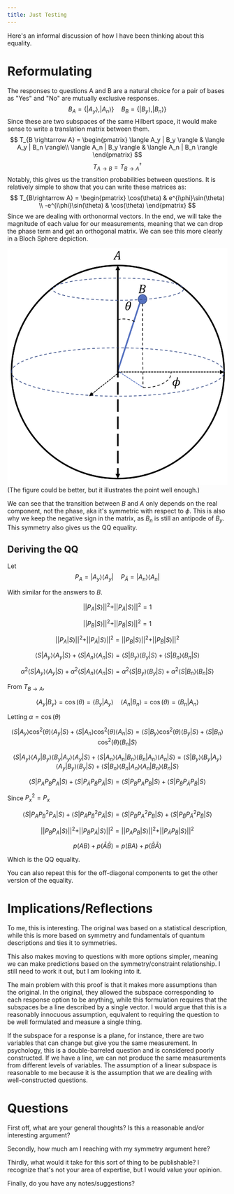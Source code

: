 ```yaml
---
title: Just Testing
---
```


Here's an informal discussion of how I have been thinking about this equality. 

# Reformulating

The responses to questions A and B are a natural choice for a pair of bases as "Yes" and "No" are mutually exclusive responses. 
$$B_A = \{|A_y\rangle, |A_n\rangle \} \quad B_B = \{|B_y\rangle, |B_n\rangle\} $$
Since these are two subspaces of the same Hilbert space, it would make sense to write a translation matrix between them. 
$$ T_{B \rightarrow A} = \begin{pmatrix} \langle A_y | B_y \rangle &  \langle A_y | B_n \rangle\\ \langle A_n | B_y \rangle & \langle A_n | B_n \rangle \end{pmatrix} $$
$$ T_{A \rightarrow B} = T^\dagger_{B\rightarrow A} $$
Notably, this gives us the transition probabilities between questions. It is relatively simple to show that you can write these matrices as:
$$ T_{B\rightarrow A} = \begin{pmatrix} \cos(\theta) & e^{i\phi}\sin(\theta) \\ -e^{i\phi}\sin(\theta) & \cos(\theta) \end{pmatrix} $$
Since we are dealing with orthonormal vectors. In the end, we will take the magnitude of each value for our measurements, meaning that we can drop the phase term and get an orthogonal matrix. We can see this more clearly in a Bloch Sphere depiction. 

![BlochSphere.png](/notes/attachments/BlochSphere.png)
(The figure could be better, but it illustrates the point well enough.)

We can see that the transition between $B$ and $A$ only depends on the real component, not the phase, aka it's symmetric with respect to $\phi$. This is also why we keep the negative sign in the matrix, as $B_n$ is still an antipode of $B_y$. This symmetry also gives us the QQ equality.

## Deriving the QQ

Let
$$ P_{A} = |A_y\rangle\langle A_y| \quad P_{\bar{A}} = |A_n\rangle\langle A_n| $$

With similar for the answers to $B$. 

$$ ||P_A |S\rangle||^2 + ||P_{\bar{A}} |S\rangle||^2 = 1$$

$$ ||P_B |S\rangle||^2 + ||P_{\bar{B}} |S\rangle||^2 = 1$$

$$ ||P_A |S\rangle||^2 + ||P_{\bar{A}} |S\rangle||^2 = ||P_B |S\rangle||^2 + ||P_{\bar{B}} |S\rangle||^2 $$

$$ \langle S|A_y \rangle \langle A_y|S\rangle + \langle S|A_n \rangle \langle A_n|S \rangle  =\langle S|B_y \rangle \langle B_y|S\rangle+\langle S|B_n \rangle \langle B_n|S\rangle $$

$$ \alpha^2\langle S|A_y \rangle \langle A_y|S\rangle + \alpha^2\langle S|A_n \rangle \langle A_n|S \rangle =\alpha^2\langle S|B_y \rangle \langle B_y|S\rangle+\alpha^2\langle S|B_n \rangle \langle B_n|S\rangle $$

From $T_{B \rightarrow A}$, 

$$ \langle A_y| B_y\rangle = \cos(\theta) = \langle B_y| A_y \rangle \quad \langle A_n | B_n \rangle = \cos(\theta) = \langle B_n | A_n\rangle $$

Letting $\alpha = \cos(\theta)$

$$ \langle S|A_y \rangle \cos^{2}(\theta) \langle A_y|S\rangle + \langle S|A_n \rangle \cos^{2}(\theta) \langle A_n|S \rangle =\langle S|B_y \rangle \cos^{2}(\theta) \langle B_y|S\rangle +\langle S|B_n \rangle \cos^{2}(\theta) \langle B_n|S\rangle $$

$$ \langle S|A_y \rangle \langle A_y | B_y \rangle \langle B_y | A_y \rangle \langle A_y|S \rangle + \langle S|A_n \rangle\langle A_n | B_n \rangle  \langle B_n | A_n \rangle \langle A_n|S \rangle  = \langle S|B_y \rangle \langle B_y | A_y \rangle \langle A_y | B_y \rangle \langle B_y|S \rangle + \langle S|B_n \rangle\langle B_n | A_n \rangle  \langle A_n | B_n \rangle \langle B_n|S \rangle $$

$$\langle S | P_A P_B P_A | S \rangle + \langle S | P_{\bar{A}} P_{\bar{B}} P_{\bar{A}} | S \rangle =\langle S | P_B P_A P_B | S \rangle +\langle S | P_{\bar{B}} P_{\bar{A}} P_{\bar{B}} | S \rangle$$

Since $P^2_x = P_x$

$$\langle S | P_A P^2_B P_A | S \rangle +\langle S | P_{\bar{A}} P^2_{\bar{B}} P_{\bar{A}} | S \rangle =\langle S | P_B P^2_A P_B | S \rangle +\langle S | P_{\bar{B}} P^2_{\bar{A}} P_{\bar{B}} | S \rangle$$

$$|| P_B P_A |S\rangle ||^2+|| P_{\bar{B}} P_{\bar{A}} |S\rangle ||^2=|| P_A P_B |S \rangle||^2+|| P_{\bar{A}} P_{\bar{B}} |S \rangle||^2$$

$$p(A B )+p(\bar{A} \bar{B} )=p( B A)+p( \bar{B} \bar{A})$$

Which is the QQ equality. 

You can also repeat this for the off-diagonal components to get the other version of the equality. 

# Implications/Reflections

To me, this is interesting. The original was based on a statistical description, while this is more based on symmetry and fundamentals of quantum descriptions and ties it to symmetries.

This also makes moving to questions with more options simpler, meaning we can make predictions based on the symmetry/constraint relationship. I still need to work it out, but I am looking into it.

The main problem with this proof is that it makes more assumptions than the original. In the original, they allowed the subspace corresponding to each response option to be anything, while this formulation requires that the subspaces be a line described by a single vector. I would argue that this is a reasonably innocuous assumption, equivalent to requiring the question to be well formulated and measure a single thing. 

If the subspace for a response is a plane, for instance, there are two variables that can change but give you the same measurement. In psychology, this is a double-barreled question and is considered poorly constructed. If we have a line, we can not produce the same measurements from different levels of variables. The assumption of a linear subspace is reasonable to me because it is the assumption that we are dealing with well-constructed questions. 

# Questions

First off, what are your general thoughts? Is this a reasonable and/or interesting argument? 

Secondly, how much am I reaching with my symmetry argument here? 

Thirdly, what would it take for this sort of thing to be publishable? I recognize that's not your area of expertise, but I would value your opinion. 

Finally, do you have any notes/suggestions?